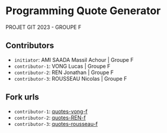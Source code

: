 # Programming Quote Generator

PROJET GIT 2023 - GROUPE F

## Contributors
- `initiator`: AMI SAADA Massil Achour | Groupe F
- `contributor-1`: VONG Lucas | Groupe F
- `contributor-2`: REN Jonathan | Groupe F
- `contributor-3`: ROUSSEAU Nicolas | Groupe F

## Fork urls
- `contributor-1`: [quotes-vong-f](https://github.com/VeKTyS/quotes-vong-f)
- `contributor-2`: [quotes-REN-f](https://github.com/jona3341/quotes-REN-f)
- `contributor-3`: [quotes-rousseau-f](https://github.com/RaskolnikovFR/quote-rousseau-f)
